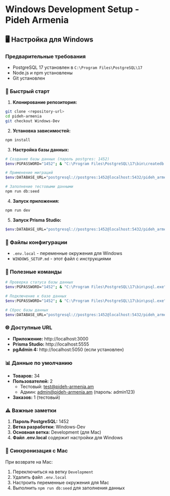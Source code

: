 # Windows Development Setup - Pideh Armenia

## 🖥️ Настройка для Windows

### Предварительные требования
- PostgreSQL 17 установлен в `C:\Program Files\PostgreSQL\17`
- Node.js и npm установлены
- Git установлен

### 🚀 Быстрый старт

1. **Клонирование репозитория:**
```bash
git clone <repository-url>
cd pideh-armenia
git checkout Windows-Dev
```

2. **Установка зависимостей:**
```bash
npm install
```

3. **Настройка базы данных:**
```bash
# Создание базы данных (пароль postgres: 1452)
$env:PGPASSWORD="1452"; & "C:\Program Files\PostgreSQL\17\bin\createdb.exe" -U postgres pideh_armenia

# Применение миграций
$env:DATABASE_URL="postgresql://postgres:1452@localhost:5432/pideh_armenia?schema=public"; npx prisma db push

# Заполнение тестовыми данными
npm run db:seed
```

4. **Запуск приложения:**
```bash
npm run dev
```

5. **Запуск Prisma Studio:**
```bash
$env:DATABASE_URL="postgresql://postgres:1452@localhost:5432/pideh_armenia?schema=public"; npx prisma studio
```

### 📁 Файлы конфигурации

- `.env.local` - переменные окружения для Windows
- `WINDOWS_SETUP.md` - этот файл с инструкциями

### 🔧 Полезные команды

```bash
# Проверка статуса базы данных
$env:PGPASSWORD="1452"; & "C:\Program Files\PostgreSQL\17\bin\psql.exe" -U postgres -l

# Подключение к базе данных
$env:PGPASSWORD="1452"; & "C:\Program Files\PostgreSQL\17\bin\psql.exe" -U postgres -d pideh_armenia

# Сброс базы данных
$env:DATABASE_URL="postgresql://postgres:1452@localhost:5432/pideh_armenia?schema=public"; npx prisma migrate reset --force
```

### 🌐 Доступные URL

- **Приложение:** http://localhost:3000
- **Prisma Studio:** http://localhost:5555
- **pgAdmin 4:** http://localhost:5050 (если установлен)

### 📊 Данные по умолчанию

- **Товаров:** 34
- **Пользователей:** 2
  - Тестовый: test@pideh-armenia.am
  - Админ: admin@pideh-armenia.am (пароль: admin123)
- **Заказов:** 1 (тестовый)

### ⚠️ Важные заметки

1. **Пароль PostgreSQL:** 1452
2. **Ветка разработки:** Windows-Dev
3. **Основная ветка:** Development (для Mac)
4. **Файл .env.local** содержит настройки для Windows

### 🔄 Синхронизация с Mac

При возврате на Mac:
1. Переключиться на ветку `Development`
2. Удалить файл `.env.local`
3. Настроить переменные окружения для Mac
4. Выполнить `npm run db:seed` для заполнения данных
